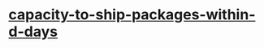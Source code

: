 # [capacity-to-ship-packages-within-d-days](https://leetcode-cn.com/problems/capacity-to-ship-packages-within-d-days)
